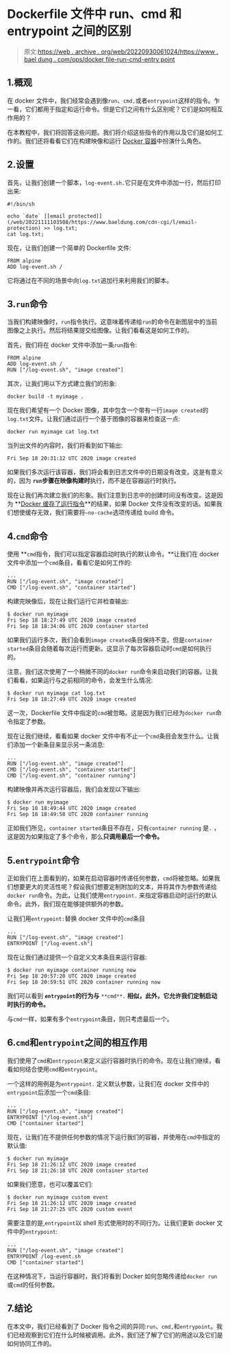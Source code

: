 # Dockerfile 文件中 run、cmd 和 entrypoint 之间的区别

> 原文:[https://web . archive . org/web/20220930061024/https://www . bael dung . com/ops/docker file-run-cmd-entry point](https://web.archive.org/web/20220930061024/https://www.baeldung.com/ops/dockerfile-run-cmd-entrypoint)

## 1.概观

在 docker 文件中，我们经常会遇到像`run`、`cmd,`或者`entrypoint`这样的指令。乍一看，它们都用于指定和运行命令。但是它们之间有什么区别呢？它们是如何相互作用的？

在本教程中，我们将回答这些问题。我们将介绍这些指令的作用以及它们是如何工作的。我们还将看看它们在构建映像和运行 [Docker 容器](/web/20221111103508/https://www.baeldung.com/docker-images-vs-containers)中扮演什么角色。

## 2.设置

首先，让我们创建一个脚本，`log-event.sh.`它只是在文件中添加一行，然后打印出来:

```
#!/bin/sh

echo `date` [[email protected]](/web/20221111103508/https://www.baeldung.com/cdn-cgi/l/email-protection) >> log.txt;
cat log.txt;
```

现在，让我们创建一个简单的 Dockerfile 文件:

```
FROM alpine
ADD log-event.sh /
```

它将通过在不同的场景中向`log.txt`追加行来利用我们的脚本。

## 3.`run`命令

当我们构建映像时，`run`指令执行。这意味着传递给`run`的命令在新图层中的当前图像之上执行。然后将结果提交给图像。让我们看看这是如何工作的。

首先，我们将在 docker 文件中添加一条`run`指令:

```
FROM alpine
ADD log-event.sh /
RUN ["/log-event.sh", "image created"]
```

其次，让我们用以下方式建立我们的形象:

```
docker build -t myimage .
```

现在我们希望有一个 Docker 图像，其中包含一个带有一行`image created`的`log.txt`文件。让我们通过运行一个基于图像的容器来检查这一点:

```
docker run myimage cat log.txt
```

当列出文件的内容时，我们将看到如下输出:

```
Fri Sep 18 20:31:12 UTC 2020 image created
```

如果我们多次运行该容器，我们将会看到日志文件中的日期没有改变。这是有意义的，因为 **`run`步骤在映像构建时**执行，而不是在容器运行时执行。

现在让我们再次建立我们的形象。我们注意到日志中的创建时间没有改变。这是因为 **[Docker 缓存了运行指令](/web/20221111103508/https://www.baeldung.com/linux/docker-build-cache)**的结果，如果 Docker 文件没有改变的话。如果我们想使缓存无效，我们需要将`–no-cache`选项传递给 build 命令。

## 4.`cmd`命令

使用 **`cmd`指令，我们可以指定容器启动时执行的默认命令。**让我们在 docker 文件中添加一个`cmd`条目，看看它是如何工作的:

```
...
RUN ["/log-event.sh", "image created"]
CMD ["/log-event.sh", "container started"]
```

构建完映像后，现在让我们运行它并检查输出:

```
$ docker run myimage
Fri Sep 18 18:27:49 UTC 2020 image created
Fri Sep 18 18:34:06 UTC 2020 container started
```

如果我们运行多次，我们会看到`image created`条目保持不变。但是`container started`条目会随着每次运行而更新。这显示了每次容器启动时`cmd`是如何执行的。

注意，我们这次使用了一个稍微不同的`docker run`命令来启动我们的容器。让我们看看，如果运行与之前相同的命令，会发生什么情况:

```
$ docker run myimage cat log.txt
Fri Sep 18 18:27:49 UTC 2020 image created
```

这一次，Dockerfile 文件中指定的`cmd`被忽略。这是因为我们已经为`docker run`命令指定了参数。

现在让我们继续，看看如果 docker 文件中有不止一个`cmd`条目会发生什么。让我们添加一个新条目来显示另一条消息:

```
...
RUN ["/log-event.sh", "image created"]
CMD ["/log-event.sh", "container started"]
CMD ["/log-event.sh", "container running"]
```

构建映像并再次运行容器后，我们会发现以下输出:

```
$ docker run myimage
Fri Sep 18 18:49:44 UTC 2020 image created
Fri Sep 18 18:49:58 UTC 2020 container running
```

正如我们所见，`container started`条目不存在，只有`container running` 是`.` ，这是因为如果指定了多个命令，那么**只调用最后一个命令。**

## 5.`entrypoint`命令

正如我们在上面看到的，如果在启动容器时传递任何参数，`cmd`将被忽略。如果我们想要更大的灵活性呢？假设我们想要定制附加的文本，并将其作为参数传递给`docker run`命令。为此，让我们使用`entrypoint.` 来指定容器启动时运行的默认命令。此外，我们现在能够提供额外的参数。

让我们用`entrypoint:`替换 docker 文件中的`cmd`条目

```
...
RUN ["/log-event.sh", "image created"]
ENTRYPOINT ["/log-event.sh"]
```

现在让我们通过提供一个自定义文本条目来运行容器:

```
$ docker run myimage container running now
Fri Sep 18 20:57:20 UTC 2020 image created
Fri Sep 18 20:59:51 UTC 2020 container running now
```

我们可以看到 **`entrypoint`的行为与** `**cmd**.` **相似，此外，它允许我们定制启动时执行的命令。**

与`cmd`一样，如果有多个`entrypoint`条目，则只考虑最后一个。

## 6.`cmd`和`entrypoint`之间的相互作用

我们使用了`cmd`和`entrypoint`来定义运行容器时执行的命令。现在让我们继续，看看如何结合使用`cmd`和`entrypoint`。

一个这样的用例是为`entrypoint.` 定义默认参数，让我们在 docker 文件中的`entrypoint`后添加一个`cmd`条目:

```
...
RUN ["/log-event.sh", "image created"]
ENTRYPOINT ["/log-event.sh"]
CMD ["container started"]
```

现在，让我们在不提供任何参数的情况下运行我们的容器，并使用在`cmd`中指定的默认值:

```
$ docker run myimage
Fri Sep 18 21:26:12 UTC 2020 image created
Fri Sep 18 21:26:18 UTC 2020 container started
```

如果我们愿意，也可以覆盖它们:

```
$ docker run myimage custom event
Fri Sep 18 21:26:12 UTC 2020 image created
Fri Sep 18 21:27:25 UTC 2020 custom event
```

需要注意的是,`entrypoint`以 shell 形式使用时的不同行为。让我们更新 docker 文件中的`entrypoint`:

```
...
RUN ["/log-event.sh", "image created"]
ENTRYPOINT /log-event.sh
CMD ["container started"]
```

在这种情况下，当运行容器时，我们将看到 Docker 如何忽略传递给`docker run` 或`cmd`的任何参数。

## 7.结论

在本文中，我们已经看到了 Docker 指令之间的异同:`run`、`cmd,`和`entrypoint`。我们已经观察到它们在什么时候被调用。此外，我们还了解了它们的用途以及它们是如何协同工作的。
